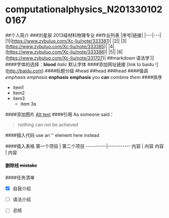 # computationalphysics_N2013301020167
##个人简介
###刘星辰 2013级材料物理专业
##作业列表
|序号|链接|
|---|---|
|1|(https://www.zybuluo.com/Xc-liu/note/333381)|
|2||
|3|(https://www.zybuluo.com/Xc-liu/note/333385)|
|4|(https://www.zybuluo.com/Xc-liu/note/333386)|
|5||
|6|(https://www.zybuluo.com/Xc-liu/note/331707)|
##markdown 语法学习
####字体的选择：**blood**  *italic* 默认字体
####添加网址链接  [link to baidu !] (http://baidu.com)
####标题分级  #head ##head ###head
####强调 *emphasis* _emphasis_  **enphasis** __emphasis__  you __can__ combine *them*
####排序
* item1
* item2
* item3
  * item 3a

####添加图片
[Alt text](/path/to/img.jpg "Optional title")
####引用
As someone said：
>nothing can not be achieved

####插入代码
use an '<addr>' element here instead

####插入表格
第一个项目 | 第二个项目
----------|-----------
内容      |    内容
内容      |    内容
#### 删除线  ~~mistake~~
####任务清单 
- [x] 自我介绍
- [ ] 语法介绍
- [ ] 总结



